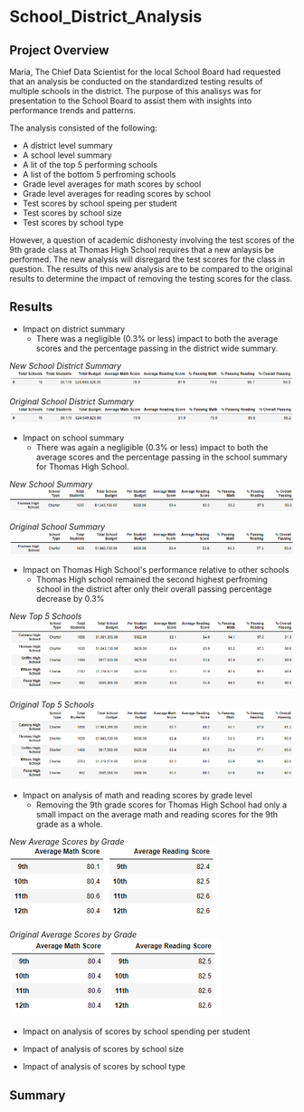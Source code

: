 # School_District_Analysis
## Project Overview
Maria, The Chief Data Scientist for the local School Board had requested that an analysis be conducted on the standardized testing results of multiple schools in the district. The purpose of this analisys was for presentation to the School Board to assist them with insights into performance trends and patterns. 

The analysis consisted of the following:
- A district level summary
- A school level summary
- A lit of the top 5 performing schools
- A list of the bottom 5 perfroming schools
- Grade level averages for math scores by school
- Grade level averages for reading scores by school
- Test scores by school speing per student
- Test scores by school size
- Test scores by school type
     
However, a question of academic dishonesty involving the test scores of the 9th grade class at Thomas High School requires that a new anlaysis be performed. The new analysis will disregard the test scores for the class in question. The results of this new analysis are to be compared to the original results to determine the impact of removing the testing scores for the class.

## Results

- Impact on district summary
     - There was a negligible (0.3% or less) impact to both the average scores and the percentage passing in the district wide summary.

*New School District Summary*
![New District Summary](./Resources/new_district_summary.png)

*Original School District Summary*
![Original District Summary](./Resources/original_district_summary.png)

- Impact on school summary
     - There was again a negligible (0.3% or less) impact to both the average scores and the percentage passing in the school summary for Thomas High School.

*New School Summary*
![New School Summary](./Resources/new_THS_school_summary.png)

*Original School Summary*
![Original School Summary](./Resources/original_THS_school_summary.png)

- Impact on Thomas High School's performance relative to other schools
     - Thomas High school remained the second highest perfroming school in the district after only their overall passing percentage decrease by 0.3%

*New Top 5 Schools*
![New Top 5 Schools](./Resources/new_top_five_schools.png)

*Original Top 5 Schools*
![Original Top 5 Schools](./Resources/original_top_five_schools.png)

- Impact on analysis of math and reading scores by grade level
     - Removing the 9th grade scores for Thomas High School had only a small impact on the average math and reading scores for the 9th grade as a whole.

*New Average Scores by Grade*
![New Average Scores by Grade](./Resources/new_average_scores_by_grade.png)

*Original Average Scores by Grade*
![Original Average Scores by Grade](./Resources/original_average_scores_by_grade.png)

- Impact on analysis of scores by school spending per student

- Impact of analysis of scores by school size

- Impact of analysis of scores by school type

## Summary
